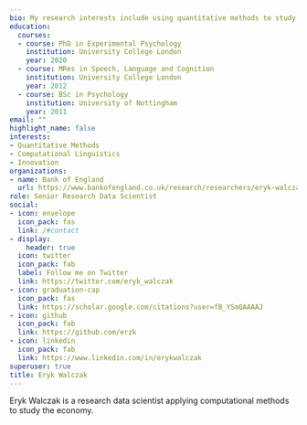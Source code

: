 ```yaml
---
bio: My research interests include using quantitative methods to study the economy and innovation.
education:
  courses:
  - course: PhD in Experimental Psychology
    institution: University College London
    year: 2020
  - course: MRes in Speech, Language and Cognition
    institution: University College London
    year: 2012
  - course: BSc in Psychology
    institution: University of Nottingham
    year: 2011
email: ""
highlight_name: false
interests:
- Quantitative Methods
- Computational Linguistics
- Innovation
organizations:
- name: Bank of England
  url: https://www.bankofengland.co.uk/research/researchers/eryk-walczak
role: Senior Research Data Scientist
social:
- icon: envelope
  icon_pack: fas
  link: /#contact
- display:
    header: true
  icon: twitter
  icon_pack: fab
  label: Follow me on Twitter
  link: https://twitter.com/eryk_walczak
- icon: graduation-cap
  icon_pack: fas
  link: https://scholar.google.com/citations?user=fB_YSmQAAAAJ
- icon: github
  icon_pack: fab
  link: https://github.com/erzk
- icon: linkedin
  icon_pack: fab
  link: https://www.linkedin.com/in/erykwalczak
superuser: true
title: Eryk Walczak
---
```


Eryk Walczak is a research data scientist applying computational methods to study the economy. 


<!---
https://www.dsquintana.blog/free-website-in-r-easy/
https://davegill.io/blog/migrating-from-wordpress-to-hugo/
{{< icon name="download" pack="fas" >}} Download my {{< staticref "media/demo_resume.pdf" "newtab" >}}resumé{{< /staticref >}}.
-->

